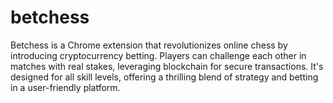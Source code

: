 # betchess
Betchess is a Chrome extension that revolutionizes online chess by introducing cryptocurrency betting. Players can challenge each other in matches with real stakes, leveraging blockchain for secure transactions. It's designed for all skill levels, offering a thrilling blend of strategy and betting in a user-friendly platform.
